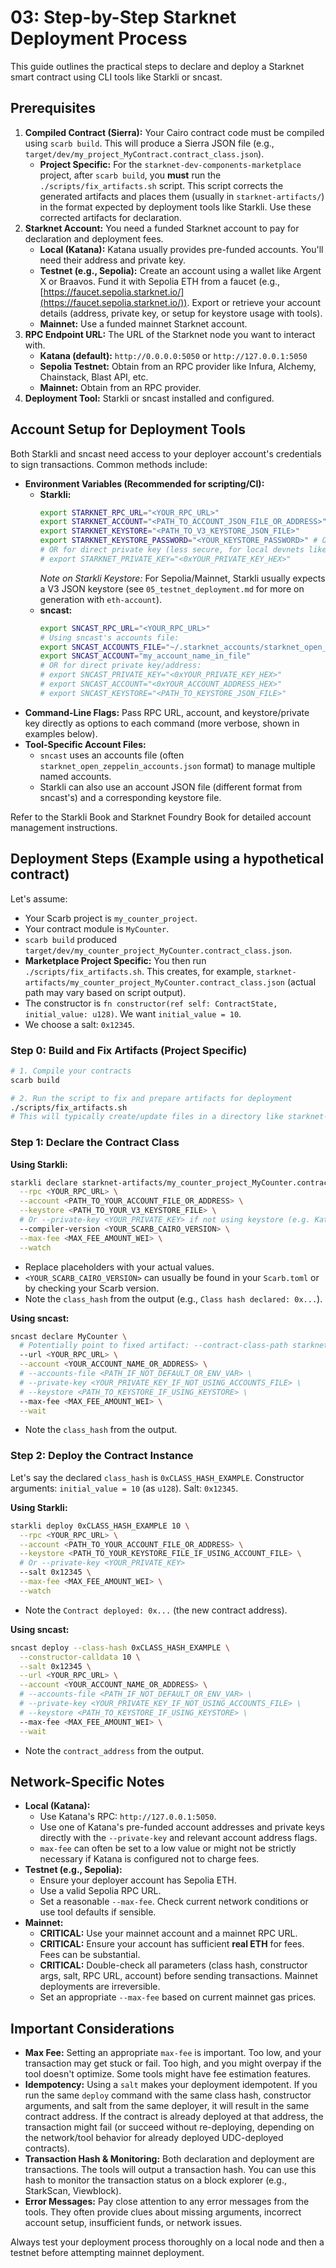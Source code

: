 # 03: Step-by-Step Starknet Deployment Process

This guide outlines the practical steps to declare and deploy a Starknet smart contract using CLI tools like Starkli or sncast.

## Prerequisites

1.  **Compiled Contract (Sierra):** Your Cairo contract code must be compiled using `scarb build`. This will produce a Sierra JSON file (e.g., `target/dev/my_project_MyContract.contract_class.json`).
    *   **Project Specific:** For the `starknet-dev-components-marketplace` project, after `scarb build`, you **must** run the `./scripts/fix_artifacts.sh` script. This script corrects the generated artifacts and places them (usually in `starknet-artifacts/`) in the format expected by deployment tools like Starkli. Use these corrected artifacts for declaration.
2.  **Starknet Account:** You need a funded Starknet account to pay for declaration and deployment fees.
    *   **Local (Katana):** Katana usually provides pre-funded accounts. You'll need their address and private key.
    *   **Testnet (e.g., Sepolia):** Create an account using a wallet like Argent X or Braavos. Fund it with Sepolia ETH from a faucet (e.g., [https://faucet.sepolia.starknet.io/](https://faucet.sepolia.starknet.io/)). Export or retrieve your account details (address, private key, or setup for keystore usage with tools).
    *   **Mainnet:** Use a funded mainnet Starknet account.
3.  **RPC Endpoint URL:** The URL of the Starknet node you want to interact with.
    *   **Katana (default):** `http://0.0.0.0:5050` or `http://127.0.0.1:5050`
    *   **Sepolia Testnet:** Obtain from an RPC provider like Infura, Alchemy, Chainstack, Blast API, etc.
    *   **Mainnet:** Obtain from an RPC provider.
4.  **Deployment Tool:** Starkli or sncast installed and configured.

## Account Setup for Deployment Tools

Both Starkli and sncast need access to your deployer account's credentials to sign transactions. Common methods include:

*   **Environment Variables (Recommended for scripting/CI):**
    *   **Starkli:**
        ```bash
        export STARKNET_RPC_URL="<YOUR_RPC_URL>"
        export STARKNET_ACCOUNT="<PATH_TO_ACCOUNT_JSON_FILE_OR_ADDRESS>"
        export STARKNET_KEYSTORE="<PATH_TO_V3_KEYSTORE_JSON_FILE>"
        export STARKNET_KEYSTORE_PASSWORD="<YOUR_KEYSTORE_PASSWORD>" # Optional, otherwise prompted
        # OR for direct private key (less secure, for local devnets like Katana):
        # export STARKNET_PRIVATE_KEY="<0xYOUR_PRIVATE_KEY_HEX>"
        ```
        *Note on Starkli Keystore:* For Sepolia/Mainnet, Starkli usually expects a V3 JSON keystore (see `05_testnet_deployment.md` for more on generation with `eth-account`).
    *   **sncast:**
        ```bash
        export SNCAST_RPC_URL="<YOUR_RPC_URL>"
        # Using sncast's accounts file:
        export SNCAST_ACCOUNTS_FILE="~/.starknet_accounts/starknet_open_zeppelin_accounts.json" # Example path
        export SNCAST_ACCOUNT="my_account_name_in_file"
        # OR for direct private key/address:
        # export SNCAST_PRIVATE_KEY="<0xYOUR_PRIVATE_KEY_HEX>"
        # export SNCAST_ACCOUNT="<0xYOUR_ACCOUNT_ADDRESS_HEX>"
        # export SNCAST_KEYSTORE="<PATH_TO_KEYSTORE_JSON_FILE>"
        ```
*   **Command-Line Flags:** Pass RPC URL, account, and keystore/private key directly as options to each command (more verbose, shown in examples below).
*   **Tool-Specific Account Files:**
    *   `sncast` uses an accounts file (often `starknet_open_zeppelin_accounts.json` format) to manage multiple named accounts.
    *   Starkli can also use an account JSON file (different format from sncast's) and a corresponding keystore file.

Refer to the Starkli Book and Starknet Foundry Book for detailed account management instructions.

## Deployment Steps (Example using a hypothetical contract)

Let's assume:
*   Your Scarb project is `my_counter_project`.
*   Your contract module is `MyCounter`.
*   `scarb build` produced `target/dev/my_counter_project_MyCounter.contract_class.json`.
*   **Marketplace Project Specific:** You then run `./scripts/fix_artifacts.sh`. This creates, for example, `starknet-artifacts/my_counter_project_MyCounter.contract_class.json` (actual path may vary based on script output).
*   The constructor is `fn constructor(ref self: ContractState, initial_value: u128)`. We want `initial_value = 10`.
*   We choose a salt: `0x12345`.

### Step 0: Build and Fix Artifacts (Project Specific)

```bash
# 1. Compile your contracts
scarb build

# 2. Run the script to fix and prepare artifacts for deployment
./scripts/fix_artifacts.sh 
# This will typically create/update files in a directory like starknet-artifacts/
```

### Step 1: Declare the Contract Class

**Using Starkli:**

```bash
starkli declare starknet-artifacts/my_counter_project_MyCounter.contract_class.json \
  --rpc <YOUR_RPC_URL> \
  --account <PATH_TO_YOUR_ACCOUNT_FILE_OR_ADDRESS> \
  --keystore <PATH_TO_YOUR_V3_KEYSTORE_FILE> \
  # Or --private-key <YOUR_PRIVATE_KEY> if not using keystore (e.g. Katana)
  --compiler-version <YOUR_SCARB_CAIRO_VERSION> \
  --max-fee <MAX_FEE_AMOUNT_WEI> \
  --watch
```
*   Replace placeholders with your actual values.
*   `<YOUR_SCARB_CAIRO_VERSION>` can usually be found in your `Scarb.toml` or by checking your Scarb version.
*   Note the `class_hash` from the output (e.g., `Class hash declared: 0x...`).

**Using sncast:**

```bash
sncast declare MyCounter \
  # Potentially point to fixed artifact: --contract-class-path starknet-artifacts/my_counter_project_MyCounter.contract_class.json
  --url <YOUR_RPC_URL> \
  --account <YOUR_ACCOUNT_NAME_OR_ADDRESS> \
  # --accounts-file <PATH_IF_NOT_DEFAULT_OR_ENV_VAR> \
  # --private-key <YOUR_PRIVATE_KEY_IF_NOT_USING_ACCOUNTS_FILE> \
  # --keystore <PATH_TO_KEYSTORE_IF_USING_KEYSTORE> \
  --max-fee <MAX_FEE_AMOUNT_WEI> \
  --wait
```
*   Note the `class_hash` from the output.

### Step 2: Deploy the Contract Instance

Let's say the declared `class_hash` is `0xCLASS_HASH_EXAMPLE`.
Constructor arguments: `initial_value = 10` (as `u128`).
Salt: `0x12345`.

**Using Starkli:**

```bash
starkli deploy 0xCLASS_HASH_EXAMPLE 10 \
  --rpc <YOUR_RPC_URL> \
  --account <PATH_TO_YOUR_ACCOUNT_FILE_OR_ADDRESS> \
  --keystore <PATH_TO_YOUR_KEYSTORE_FILE_IF_USING_ACCOUNT_FILE> \
  # Or --private-key <YOUR_PRIVATE_KEY>
  --salt 0x12345 \
  --max-fee <MAX_FEE_AMOUNT_WEI> \
  --watch
```
*   Note the `Contract deployed: 0x...` (the new contract address).

**Using sncast:**

```bash
sncast deploy --class-hash 0xCLASS_HASH_EXAMPLE \
  --constructor-calldata 10 \
  --salt 0x12345 \
  --url <YOUR_RPC_URL> \
  --account <YOUR_ACCOUNT_NAME_OR_ADDRESS> \
  # --accounts-file <PATH_IF_NOT_DEFAULT_OR_ENV_VAR> \
  # --private-key <YOUR_PRIVATE_KEY_IF_NOT_USING_ACCOUNTS_FILE> \
  # --keystore <PATH_TO_KEYSTORE_IF_USING_KEYSTORE> \
  --max-fee <MAX_FEE_AMOUNT_WEI> \
  --wait
```
*   Note the `contract_address` from the output.

## Network-Specific Notes

*   **Local (Katana):**
    *   Use Katana's RPC: `http://127.0.0.1:5050`.
    *   Use one of Katana's pre-funded account addresses and private keys directly with the `--private-key` and relevant account address flags.
    *   `max-fee` can often be set to a low value or might not be strictly necessary if Katana is configured not to charge fees.
*   **Testnet (e.g., Sepolia):**
    *   Ensure your deployer account has Sepolia ETH.
    *   Use a valid Sepolia RPC URL.
    *   Set a reasonable `--max-fee`. Check current network conditions or use tool defaults if sensible.
*   **Mainnet:**
    *   **CRITICAL:** Use your mainnet account and a mainnet RPC URL.
    *   **CRITICAL:** Ensure your account has sufficient **real ETH** for fees. Fees can be substantial.
    *   **CRITICAL:** Double-check all parameters (class hash, constructor args, salt, RPC URL, account) before sending transactions. Mainnet deployments are irreversible.
    *   Set an appropriate `--max-fee` based on current mainnet gas prices.

## Important Considerations

*   **Max Fee:** Setting an appropriate `max-fee` is important. Too low, and your transaction may get stuck or fail. Too high, and you might overpay if the tool doesn't optimize. Some tools might have fee estimation features.
*   **Idempotency:** Using a `salt` makes your deployment idempotent. If you run the same `deploy` command with the same class hash, constructor arguments, and salt from the same deployer, it will result in the same contract address. If the contract is already deployed at that address, the transaction might fail (or succeed without re-deploying, depending on the network/tool behavior for already deployed UDC-deployed contracts).
*   **Transaction Hash & Monitoring:** Both declaration and deployment are transactions. The tools will output a transaction hash. You can use this hash to monitor the transaction status on a block explorer (e.g., StarkScan, Viewblock).
*   **Error Messages:** Pay close attention to any error messages from the tools. They often provide clues about missing arguments, incorrect account setup, insufficient funds, or network issues.

Always test your deployment process thoroughly on a local node and then a testnet before attempting mainnet deployment. 